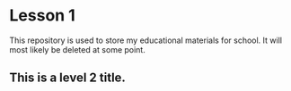 # Lesson 1

This repository is used to store my educational materials for school.  It will most likely be deleted at some point.

## This is a level 2 title.

